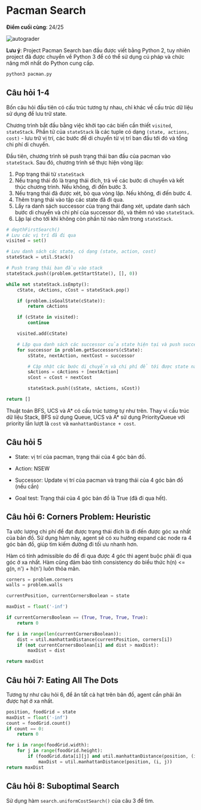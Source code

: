 # Pacman Search

**Điểm cuối cùng**: 24/25

![autograder](https://i.imgur.com/l91Cj7V.gif)

**Lưu ý**: Project Pacman Search ban đầu được viết bằng Python 2, tuy nhiên project đã được chuyển về Python 3 để có thể sử dụng cú pháp và chức năng mới nhất do Python cung cấp.

```sh
python3 pacman.py
```

## Câu hỏi 1-4

Bốn câu hỏi đầu tiên có cấu trúc tương tự nhau, chỉ khác về cấu trúc dữ liệu sử dụng để lưu trữ state.

Chương trình bắt đầu bằng việc khởi tạo các biến cần thiết `visited`, `stateStack`. Phần tử của `stateStack` là các tuple có dạng `(state, actions, cost)` - lưu trữ vị trí, các bước để di chuyển từ vị trí ban đầu tới đó và tổng chi phí di chuyển.

Đầu tiên, chương trình sẽ push trạng thái ban đầu của pacman vào `stateStack`. Sau đó, chương trình sẽ thực hiện vòng lặp:

1. Pop trạng thái từ `stateStack`
2. Nếu trạng thái đó là trạng thái đích, trả về các bước di chuyển và kết thúc chương trình. Nếu không, đi đến bước 3.
3. Nếu trạng thái đã được xét, bỏ qua vòng lặp. Nếu không, đi đến bước 4.
4. Thêm trạng thái vào tập các state đã đi qua.
5. Lấy ra danh sách successor của trạng thái đang xét, update danh sách bước di chuyển và chi phí của successor đó, và thêm nó vào `stateStack`.
6. Lặp lại cho tới khi không còn phần tử nào nằm trong `stateStack`.

```python
# depthFirstSearch()
# Lưu các vị trí đã đi qua
visited = set()

# Lưu danh sách các state, có dạng (state, action, cost)
stateStack = util.Stack()

# Push trạng thái ban đầu vào stack
stateStack.push((problem.getStartState(), [], 0))

while not stateStack.isEmpty():
    cState, cActions, cCost = stateStack.pop()

    if (problem.isGoalState(cState)):
        return cActions

    if (cState in visited):
        continue

    visited.add(cState)

    # Lặp qua danh sách các successor của state hiện tại và push successor vào stateStack.
    for successor in problem.getSuccessors(cState):
        sState, nextAction, nextCost = successor

        # Cập nhật các bước di chuyển và chi phí để tới được state này.
        sActions = cActions + [nextAction]
        sCost = cCost + nextCost

        stateStack.push((sState, sActions, sCost))

return []
```

Thuật toán BFS, UCS và A\* có cấu trúc tương tự như trên. Thay vì cấu trúc dữ liệu Stack, BFS sử dụng Queue, UCS và A\* sử dụng PriorityQueue với priority lần lượt là `cost` và `manhattanDistance + cost`.

## Câu hỏi 5

- State: vị trí của pacman, trạng thái của 4 góc bản đồ.

- Action: NSEW

- Successor: Update vị trí của pacman và trạng thái của 4 góc bản đồ (nếu cần)

- Goal test: Trạng thái của 4 góc bản đồ là True (đã đi qua hết).

## Câu hỏi 6: Corners Problem: Heuristic

Ta ước lượng chi phí để đạt được trạng thái đích là đi đến được góc xa nhất của bản đồ. Sử dụng hàm này, agent sẽ có xu hướng expand các node ra 4 góc bản đồ, giúp tìm kiếm đường đi tối ưu nhanh hơn.

Hàm có tính admissible do để đi qua được 4 góc thì agent buộc phải đi qua góc ở xa nhất. Hàm cũng đảm bảo tính consistency do biểu thức h(n) \<= g(n, n') + h(n') luôn thỏa mãn.

```py
corners = problem.corners
walls = problem.walls

currentPosition, currentCornersBoolean = state

maxDist = float('-inf')

if currentCornersBoolean == (True, True, True, True):
    return 0

for i in range(len(currentCornersBoolean)):
    dist = util.manhattanDistance(currentPosition, corners[i])
    if (not currentCornersBoolean[i] and dist > maxDist):
        maxDist = dist

return maxDist
```

## Câu hỏi 7: Eating All The Dots

Tương tự như câu hỏi 6, để ăn tất cả hạt trên bản đồ, agent cần phải ăn được hạt ở xa nhất.

```py
position, foodGrid = state
maxDist = float('-inf')
count = foodGrid.count()
if count == 0:
    return 0

for i in range(foodGrid.width):
    for j in range(foodGrid.height):
        if (foodGrid.data[i][j] and util.manhattanDistance(position, (i, j)) > maxDist):
            maxDist = util.manhattanDistance(position, (i, j))
return maxDist
```

## Câu hỏi 8: Suboptimal Search

Sử dụng hàm `search.uniformCostSearch()` của câu 3 để tìm.
